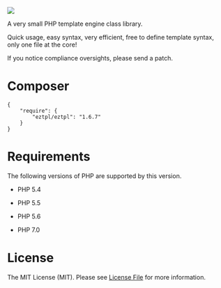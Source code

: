![](http://104.224.175.51/eztpl.png)

A very small PHP template engine class library.

Quick usage, easy syntax, very efficient, free to define template syntax, only one file at the core!

If you notice compliance oversights, please send a patch.

# Composer

```
{
    "require": {
        "eztpl/eztpl": "1.6.7"
    }		
}
```

# Requirements

The following versions of PHP are supported by this version.

* PHP 5.4

* PHP 5.5

* PHP 5.6

* PHP 7.0


# License

The MIT License (MIT). Please see [License File](https://github.com/thephpleague/route/blob/master/LICENSE.md) for more information.
